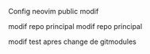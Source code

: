 Config neovim public
modif

modif repo principal
modif repo principal

modif test apres change de gitmodules
